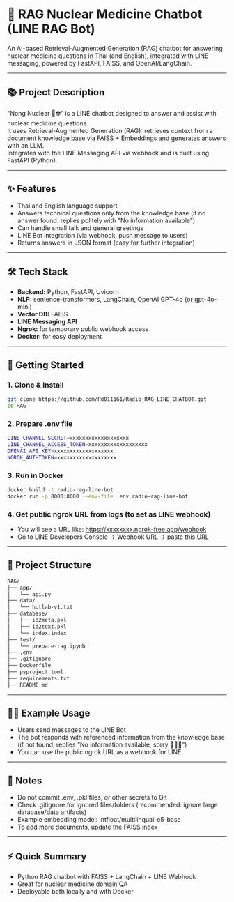 # 🚀 RAG Nuclear Medicine Chatbot (LINE RAG Bot)

An AI-based Retrieval-Augmented Generation (RAG) chatbot for answering nuclear medicine questions in Thai (and English), integrated with LINE messaging, powered by FastAPI, FAISS, and OpenAI/LangChain.

---

## 📚 Project Description

“Nong Nuclear 🤖☢️” is a LINE chatbot designed to answer and assist with nuclear medicine questions.  
It uses Retrieval-Augmented Generation (RAG): retrieves context from a document knowledge base via FAISS + Embeddings and generates answers with an LLM.  
Integrates with the LINE Messaging API via webhook and is built using FastAPI (Python).

---

## ✨ Features

- Thai and English language support
- Answers technical questions only from the knowledge base (if no answer found: replies politely with "No information available")
- Can handle small talk and general greetings
- LINE Bot integration (via webhook, push message to users)
- Returns answers in JSON format (easy for further integration)

---

## 🛠️ Tech Stack

- **Backend:** Python, FastAPI, Uvicorn
- **NLP:** sentence-transformers, LangChain, OpenAI GPT-4o (or gpt-4o-mini)
- **Vector DB:** FAISS
- **LINE Messaging API**
- **Ngrok:** for temporary public webhook access
- **Docker:** for easy deployment

---

## 🚦 Getting Started

### 1. Clone & Install

```bash
git clone https://github.com/Pd011161/Radio_RAG_LINE_CHATBOT.git
cd RAG
```

### 2. Prepare .env file

```bash
LINE_CHANNEL_SECRET=xxxxxxxxxxxxxxxxxxx
LINE_CHANNEL_ACCESS_TOKEN=xxxxxxxxxxxxxxxxxxx
OPENAI_API_KEY=xxxxxxxxxxxxxxxxxxx
NGROK_AUTHTOKEN=xxxxxxxxxxxxxxxxxxx
```

### 3. Run in Docker

```bash
docker build -t radio-rag-line-bot .
docker run -p 8000:8000 --env-file .env radio-rag-line-bot
```

### 4. Get public ngrok URL from logs (to set as LINE webhook)

- You will see a URL like: https://xxxxxxxx.ngrok-free.app/webhook
- Go to LINE Developers Console → Webhook URL → paste this URL

---

## 🧩 Project Structure

```bash
RAG/
├── app/
│   └── api.py
├── data/
│   └── hotlab-v1.txt
├── database/
│   ├── id2meta.pkl
│   ├── id2text.pkl
│   └── index.index
├── test/
│   └── prepare-rag.ipynb
├── .env
├── .gitignore
├── Dockerfile
├── pyproject.toml
├── requirements.txt
├── README.md
```

---

## 🧑‍💻 Example Usage

- Users send messages to the LINE Bot
- The bot responds with referenced information from the knowledge base (if not found, replies “No information available, sorry 🙏🏻😭”)
- You can use the public ngrok URL as a webhook for LINE

---

## 📝 Notes

- Do not commit .env, .pkl files, or other secrets to Git
- Check .gitignore for ignored files/folders (recommended: ignore large database/data artifacts)
- Example embedding model: intfloat/multilingual-e5-base
- To add more documents, update the FAISS index

---

## ⚡ Quick Summary

- Python RAG chatbot with FAISS + LangChain + LINE Webhook
- Great for nuclear medicine domain QA
- Deployable both locally and with Docker



